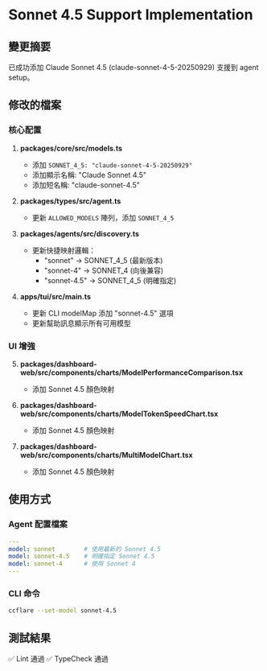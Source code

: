 # Sonnet 4.5 Support Implementation

## 變更摘要
已成功添加 Claude Sonnet 4.5 (claude-sonnet-4-5-20250929) 支援到 agent setup。

## 修改的檔案

### 核心配置
1. **packages/core/src/models.ts**
   - 添加 `SONNET_4_5: "claude-sonnet-4-5-20250929"`
   - 添加顯示名稱: "Claude Sonnet 4.5"
   - 添加短名稱: "claude-sonnet-4.5"

2. **packages/types/src/agent.ts**
   - 更新 `ALLOWED_MODELS` 陣列，添加 `SONNET_4_5`

3. **packages/agents/src/discovery.ts**
   - 更新快捷映射邏輯：
     - "sonnet" → SONNET_4_5 (最新版本)
     - "sonnet-4" → SONNET_4 (向後兼容)
     - "sonnet-4.5" → SONNET_4_5 (明確指定)

4. **apps/tui/src/main.ts**
   - 更新 CLI modelMap 添加 "sonnet-4.5" 選項
   - 更新幫助訊息顯示所有可用模型

### UI 增強
5. **packages/dashboard-web/src/components/charts/ModelPerformanceComparison.tsx**
   - 添加 Sonnet 4.5 顏色映射

6. **packages/dashboard-web/src/components/charts/ModelTokenSpeedChart.tsx**
   - 添加 Sonnet 4.5 顏色映射

7. **packages/dashboard-web/src/components/charts/MultiModelChart.tsx**
   - 添加 Sonnet 4.5 顏色映射

## 使用方式

### Agent 配置檔案
```yaml
---
model: sonnet        # 使用最新的 Sonnet 4.5
model: sonnet-4.5    # 明確指定 Sonnet 4.5
model: sonnet-4      # 使用 Sonnet 4
---
```

### CLI 命令
```bash
ccflare --set-model sonnet-4.5
```

## 測試結果
✅ Lint 通過
✅ TypeCheck 通過
